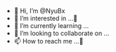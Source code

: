 - 👋 Hi, I’m @NyuBx
- 👀 I’m interested in ...👀
- 🌱 I’m currently learning ...
- 💞️ I’m looking to collaborate on ...
- 📫 How to reach me ...👋

<!---
NyuBto/NyuBto is a ✨ special ✨ repository because its `README.md` (this file) appears on your GitHub profile.
You can click the Preview link to take a look at your changes.
--->
